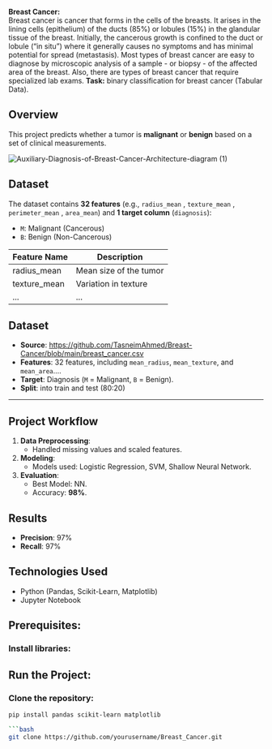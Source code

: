 **Breast Cancer:**  
Breast cancer is cancer that forms in the cells of the breasts. It arises in the lining cells (epithelium) of the ducts (85%) or lobules (15%) in the glandular tissue of the breast. Initially, the cancerous growth is confined to the duct or lobule (“in situ”) where it generally causes no symptoms and has minimal potential for spread (metastasis). Most types of breast cancer are easy to diagnose by microscopic analysis of a sample - or biopsy - of the affected area of the breast. Also, there are types of breast cancer that require specialized lab exams.
**Task:** binary classification for breast cancer (Tabular Data).
## Overview
This project predicts whether a tumor is **malignant** or **benign** based on a set of clinical measurements.

 ![Auxiliary-Diagnosis-of-Breast-Cancer-_Architecture-diagram_ (1)](https://github.com/user-attachments/assets/38b274b1-022c-454c-916c-afcb938b6b8a)  
 
## Dataset
The dataset contains **32 features** (e.g., `radius_mean` ,	`texture_mean` , 	`perimeter_mean` , 	`area_mean`) and **1 target column** (`diagnosis`):
- `M`: Malignant (Cancerous)
- `B`: Benign (Non-Cancerous)

| Feature Name      | Description                  |
|-------------------|------------------------------|
| radius_mean       | Mean size of the tumor       |
| texture_mean      | Variation in texture         |
| ...               | ...                          |

## Dataset
- **Source**: https://github.com/TasneimAhmed/Breast-Cancer/blob/main/breast_cancer.csv 
- **Features**: 32 features, including `mean_radius`, `mean_texture`, and `mean_area`....
- **Target**: Diagnosis (`M` = Malignant, `B` = Benign).
- **Split**:  into train and test (80:20)
---
## Project Workflow
1. **Data Preprocessing**:
   - Handled missing values and scaled features.
2. **Modeling**:
   - Models used: Logistic Regression, SVM, Shallow Neural Network.
3. **Evaluation**:
   - Best Model: NN.
   - Accuracy: **98%**.
## Results
- **Precision**: 97%
- **Recall**: 97%
## Technologies Used
- Python (Pandas, Scikit-Learn, Matplotlib)
- Jupyter Notebook
## Prerequisites:
###  Install libraries:
## Run the Project:
### Clone the repository:
  ```bash
  pip install pandas scikit-learn matplotlib

  ```bash
git clone https://github.com/yourusername/Breast_Cancer.git

                                                    
                          
